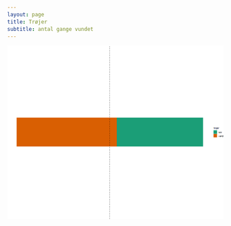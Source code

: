 ```yaml
---
layout: page
title: Trøjer 
subtitle: antal gange vundet
---
```

![hej](https://raw.githubusercontent.com/AugustSD2111/pindespil1908.github.io/refs/heads/master/assets/img/trojer_vandt.png)
